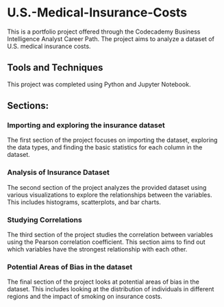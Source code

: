 # U.S.-Medical-Insurance-Costs
This is a portfolio project offered through the Codecademy Business Intelligence Analyst Career Path. The project aims to analyze a dataset of U.S. medical insurance costs.

## Tools and Techniques
This project was completed using Python and Jupyter Notebook.

## Sections:
### Importing and exploring the insurance dataset
The first section of the project focuses on importing the dataset, exploring the data types, and finding the basic statistics for each column in the dataset. 

### Analysis of Insurance Dataset
The second section of the project analyzes the provided dataset using various visualizations to explore the relationships between the variables. This includes histograms, scatterplots, and bar charts.

### Studying Correlations
The third section of the project studies the correlation between variables using the Pearson correlation coefficient. This section aims to find out which variables have the strongest relationship with each other.

### Potential Areas of Bias in the dataset
The final section of the project looks at potential areas of bias in the dataset. This includes looking at the distribution of individuals in different regions and the impact of smoking on insurance costs.
